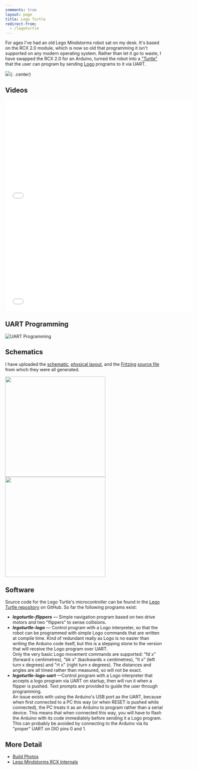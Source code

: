 ```yaml
---
comments: true
layout: page
title: Lego Turtle
redirect-from:
  - /legoturtle
---
```


For ages I've had an old Lego Mindstorms robot sat on my desk. It's based on the RCX 2.0 module, which is now so old that programming it isn't supported on any modern operating system. Rather than let it go to waste, I have swapped the RCX 2.0 for an Arduino, turned the robot into a ["Turtle"](https://en.wikipedia.org/wiki/Turtle_%28robot%29) that the user can program by sending [Logo](https://en.wikipedia.org/wiki/Logo_programming_language) programs to it via UART.

![](https://files.ianrenton.com/sites/legoturtle/legoturtle.png){: .center}

## Videos

<iframe src="//player.vimeo.com/video/88391233" width="600" height="338" frameborder="0" webkitallowfullscreen mozallowfullscreen allowfullscreen></iframe> <iframe src="//player.vimeo.com/video/88480999" width="600" height="338" frameborder="0" webkitallowfullscreen mozallowfullscreen allowfullscreen></iframe>

## UART Programming

![UART Programming](https://files.ianrenton.com/sites/legoturtle/logo-uart-screen.png)

## Schematics

I have uploaded the <a href="//files.ianrenton.com/sites/legoturtle/legoturtle_schem.png">schematic</a>, <a href="//files.ianrenton.com/sites/legoturtle/legoturtle_bb.png">physical layout</a>, and the <a href="http://fritzing.org">Fritzing</a> <a href="//files.ianrenton.com/sites/legoturtle/legoturtle.fzz">source file</a> from which they were all generated.

<a href="//files.ianrenton.com/sites/legoturtle/legoturtle_schem.png" style="padding:0; background-color: white;"><img src="//files.ianrenton.com/sites/legoturtle/legoturtle_schem.png" width="320px"/></a> <a href="//files.ianrenton.com/sites/legoturtle/legoturtle_bb.png" style="padding:0; background-color: white;"><img src="//files.ianrenton.com/sites/legoturtle/legoturtle_bb.png" width="320px"/></a>

## Software

Source code for the Lego Turtle's microcontroller can be found in the <a href="https://github.com/ianrenton/legoturtle">Lego Turtle repository</a> on GitHub. So far the following programs exist:

* ***legoturtle-flippers*** &mdash; Simple navigation program based on two drive motors and two "flippers" to sense collisions.
* ***legoturtle-logo*** &mdash; Control program with a Logo interpreter, so that the robot can be programmed with simple Logo commands that are written at compile time. Kind of redundant really as Logo is no easier than writing the Arduino code itself, but this is a stepping stone to the version that will receive the Logo program over UART.<br/>Only the very basic Logo movement commands are supported: "fd x" (forward x centimetres), "bk x" (backwards x centimetres), "lt x" (left turn x degrees) and "rt x" (right turn x degrees). The distances and angles are all timed rather than measured, so will not be exact.
* ***legoturtle-logo-uart*** &mdash;Control program with a Logo interpreter that accepts a logo program via UART on startup, then will run it when a flipper is pushed. Text prompts are provided to guide the user through programming.<br/>An issue exists with using the Arduino's USB port as the UART, because when first connected to a PC this way (or when RESET is pushed while connected), the PC treats it as an Arduino to program rather than a serial device. This means that when connected this way, you will have to flash the Arduino with its code immediately before sending it a Logo program. This can probably be avoided by connecting to the Arduino via its "proper" UART on DIO pins 0 and 1.

## More Detail

* [Build Photos](./lego-turtle-build-photos)
* [Lego Mindstorms RCX Internals](./lego-mindstorms-rcx-internals)
